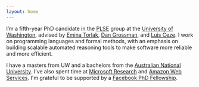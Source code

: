 ```yaml
---
layout: home
---
```


I’m a fifth-year PhD candidate in the [PLSE][] group at the [University of Washington][uw], advised by [Emina Torlak][emina], [Dan Grossman][djg], and [Luis Ceze][luisceze].
I work on programming languages and formal methods,
with an emphasis on building scalable automated reasoning tools
to make software more reliable and more efficient.

I have a masters from UW and a bachelors from the [Australian National University][anu].
I've also spent time at [Microsoft Research][msr] and [Amazon Web Services][aws].
I'm grateful to be supported by a [Facebook PhD Fellowship][fb].

[plse]: https://uwplse.org
[uw]: https://www.cs.washington.edu
[luisceze]: https://homes.cs.washington.edu/~luisceze/
[djg]: https://homes.cs.washington.edu/~djg/
[emina]: https://homes.cs.washington.edu/~emina/
[anu]: https://www.anu.edu.au
[msr]: https://research.microsoft.com
[aws]: https://aws.amazon.com
[fb]: https://research.fb.com/programs/fellowship/